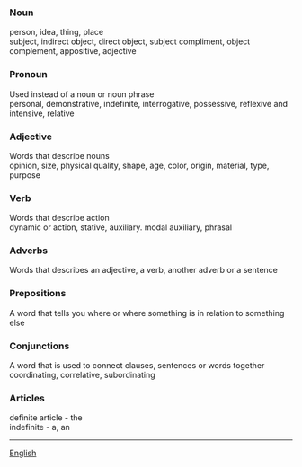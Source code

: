 ### Noun

person, idea, thing, place  
subject, indirect object, direct object, subject compliment, object complement, appositive, adjective

### Pronoun

Used instead of a noun or noun phrase  
personal, demonstrative, indefinite, interrogative, possessive, reflexive and intensive, relative

### Adjective

Words that describe nouns  
opinion, size, physical quality, shape, age, color, origin, material, type, purpose

### Verb

Words that describe action  
dynamic or action, stative, auxiliary. modal auxiliary, phrasal

### Adverbs

Words that describes an adjective, a verb, another adverb or a sentence

### Prepositions

A word that tells you where or where something is in relation to something else

### Conjunctions

A word that is used to connect clauses, sentences or words together  
coordinating, correlative, subordinating

### Articles

definite article - the  
indefinite - a, an

---

[English](English.md)
